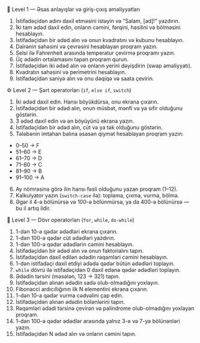  📘 Level 1 — Əsas anlayışlar və giriş-çıxış əməliyyatları

1.	 İstifadəçidən adını daxil etməsini istəyin və “Salam, [ad]!” yazdırın.  
2.	 İki tam ədəd daxil edin, onların cəmini, fərqini, hasilini və bölməsini hesablayın.  
3.	 İstifadəçidən bir ədəd alın və onun kvadratını və kubunu hesablayın.  
4.	 Dairənin sahəsini və çevrəsini hesablayan proqram yazın.  
5.	 Selsi ilə Fahrenheit arasında temperatur çevirmə proqramı yazın.  
6.	 Üç ədədin ortalamasını tapan proqram qurun.  
7.	 İstifadəçidən iki ədəd alın və onların yerini dəyişdirin (swap əməliyyatı).  
8.	 Kvadratın sahəsini və perimetrini hesablayın.  
9.	 İstifadəçidən saniyə alın və onu dəqiqə və saata çevirin.


 ⚙️ Level 2 — Şərt operatorları (`if`, `else if`, `switch`)

1.	 İki ədəd daxil edin. Hansı böyükdürsə, onu ekrana çıxarın.  
2.	İstifadəçidən bir ədəd alın, onun müsbət, mənfi və ya sıfır olduğunu göstərin.  
3.	3 ədəd daxil edin və ən böyüyünü ekrana yazın.  
4.	İstifadəçidən bir ədəd alın, cüt və ya tək olduğunu göstərin.  
5.	Tələbənin imtahan balına əsasən qiymət hesablayan proqram yazın:
  - 0–50 → F  
 - 51–60 → E  
- 61–70 → D  
- 71–80 → C  
- 81–90 → B  
 - 91–100 → A  
6.	Ay nömrəsinə görə ilin hansı fəsli olduğunu yazan proqram (1–12).  
7.	Kalkulyator yazın (`switch-case` ilə): toplama, çıxma, vurma, bölmə.  
8.	Əgər il 4-ə bölünürsə və 100-ə bölünmürsə, ya da 400-ə bölünürsə — bu il artıq ildir.


🔁 Level 3 — Dövr operatorları (`for`, `while`, `do-while`)

1.	1-dən 10-a qədər ədədləri ekrana çıxarın.  
2.	1-dən 100-ə qədər cüt ədədləri yazdırın.  
3.	1-dən 100-ə qədər ədədlərin cəmini hesablayın.  
4.	İstifadəçidən bir ədəd alın və onun faktorialını tapın.  
5.	İstifadəçidən daxil edilən ədədin rəqəmləri cəmini hesablayın.  
6.	1-dən istifadəçi daxil etdiyi ədədə qədər bütün ədədləri toplayın.  
7.	`while` dövrü ilə istifadəçidən 0 daxil edənə qədər ədədləri toplayın.  
8.	Ədədin tərsini (məsələn, 123 → 321) tapın.  
9.	İstifadəçidən alınan ədədin sadə olub-olmadığını yoxlayın.  
10.	Fibonacci ardıcıllığının ilk N elementini ekrana çıxarın.  
11.	1-dən 10-a qədər vurma cədvəlini çap edin.  
12.	İstifadəçidən alınan ədədin bölənlərini tapın.  
13.	Rəqəmləri ədədi tərsinə çevirən və palindrome olub-olmadığını yoxlayan proqram.  
14.	1-dən 100-ə qədər ədədlər arasında yalnız 3-ə və 7-yə bölünənləri yazın.  
15.	İstifadəçidən N ədəd alın və onların cəmini tapın.

